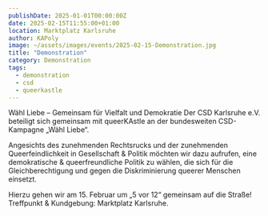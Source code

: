 ```yaml
---
publishDate: 2025-01-01T00:00:00Z
date: 2025-02-15T11:55:00+01:00
location: Marktplatz Karlsruhe
author: KAPoly
image: ~/assets/images/events/2025-02-15-Demonstration.jpg
title: "Demonstration"
category: Demonstration
tags:
  - demonstration
  - csd
  - queerkastle
---
```

Wähl Liebe – Gemeinsam für Vielfalt und Demokratie
Der CSD Karlsruhe e.V. beteiligt sich gemeinsam mit queerKAstle an der bundesweiten CSD-Kampagne „Wähl Liebe“.

Angesichts des zunehmenden Rechtsrucks und der zunehmenden Queerfeindlichkeit in Gesellschaft & Politik möchten wir dazu aufrufen,
eine demokratische & queerfreundliche Politik zu wählen, die sich für die Gleichberechtigung und gegen die Diskriminierung queerer Menschen einsetzt. 

Hierzu gehen wir am 15. Februar um „5 vor 12“ gemeinsam auf die Straße!
Treffpunkt & Kundgebung: Marktplatz Karlsruhe.
